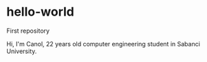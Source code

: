 # hello-world
First repository

Hi, I'm Canol, 22 years old computer engineering student in Sabanci University.
